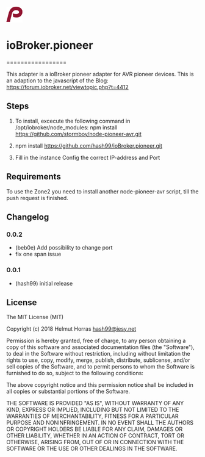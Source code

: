 ![Logo](admin/pioneer.png)
# ioBroker.pioneer
=================

This adapter is a ioBroker pioneer adapter for AVR pioneer devices. 
This is an adaption to the javascript of the Blog: https://forum.iobroker.net/viewtopic.php?t=4412


## Steps 
1. To install, excecute the following command 
    in /opt/iobroker/node_modules:
    npm install https://github.com/stormboy/node-pioneer-avr.git 
 
2. npm install https://github.com/hash99/ioBroker.pioneer.git

3. Fill in the instance Config the correct IP-address and Port 
  

## Requirements

To use the Zone2 you need to install another node-pioneer-avr script, till the push request is finished.

## Changelog

### 0.0.2
* (beb0e) Add possibility to change port
* fix one span issue

### 0.0.1
* (hash99) initial release

## License
The MIT License (MIT)

Copyright (c) 2018 Helmut Horras <hash99@iesy.net>

Permission is hereby granted, free of charge, to any person obtaining a copy
of this software and associated documentation files (the "Software"), to deal
in the Software without restriction, including without limitation the rights
to use, copy, modify, merge, publish, distribute, sublicense, and/or sell
copies of the Software, and to permit persons to whom the Software is
furnished to do so, subject to the following conditions:

The above copyright notice and this permission notice shall be included in
all copies or substantial portions of the Software.

THE SOFTWARE IS PROVIDED "AS IS", WITHOUT WARRANTY OF ANY KIND, EXPRESS OR
IMPLIED, INCLUDING BUT NOT LIMITED TO THE WARRANTIES OF MERCHANTABILITY,
FITNESS FOR A PARTICULAR PURPOSE AND NONINFRINGEMENT. IN NO EVENT SHALL THE
AUTHORS OR COPYRIGHT HOLDERS BE LIABLE FOR ANY CLAIM, DAMAGES OR OTHER
LIABILITY, WHETHER IN AN ACTION OF CONTRACT, TORT OR OTHERWISE, ARISING FROM,
OUT OF OR IN CONNECTION WITH THE SOFTWARE OR THE USE OR OTHER DEALINGS IN
THE SOFTWARE.
